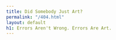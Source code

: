```yaml
---
title: Did Somebody Just Art?
permalink: "/404.html"
layout: default
h1: Errors Aren't Wrong. Errors Are Art.
---
```


